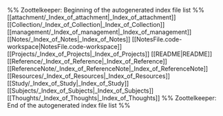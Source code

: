 %% Zoottelkeeper: Beginning of the autogenerated index file list  %%
 [[attachment/_Index_of_attachment|_Index_of_attachment]]
 [[Collection/_Index_of_Collection|_Index_of_Collection]]
 [[management/_Index_of_management|_Index_of_management]]
 [[Notes/_Index_of_Notes|_Index_of_Notes]]
 [[NotesFile.code-workspace|NotesFile.code-workspace]]
 [[Projects/_Index_of_Projects|_Index_of_Projects]]
 [[README|README]]
 [[Reference/_Index_of_Reference|_Index_of_Reference]]
 [[ReferenceNote/_Index_of_ReferenceNote|_Index_of_ReferenceNote]]
 [[Resources/_Index_of_Resources|_Index_of_Resources]]
 [[Study/_Index_of_Study|_Index_of_Study]]
 [[Subjects/_Index_of_Subjects|_Index_of_Subjects]]
 [[Thoughts/_Index_of_Thoughts|_Index_of_Thoughts]]
%% Zoottelkeeper: End of the autogenerated index file list  %%
